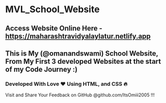 # MVL_School_Website
## Access Website Online Here - https://maharashtravidyalaylatur.netlify.app

## This is My (@omanandswami) School Website, From My First 3 developed Websites at the start of my Code Journey :)
### Developed With Love ❤️ Using HTML, and CSS 🔥
Visit and Share Your Feedback on GitHub @github.com/ItsOmiii2005 !!!
